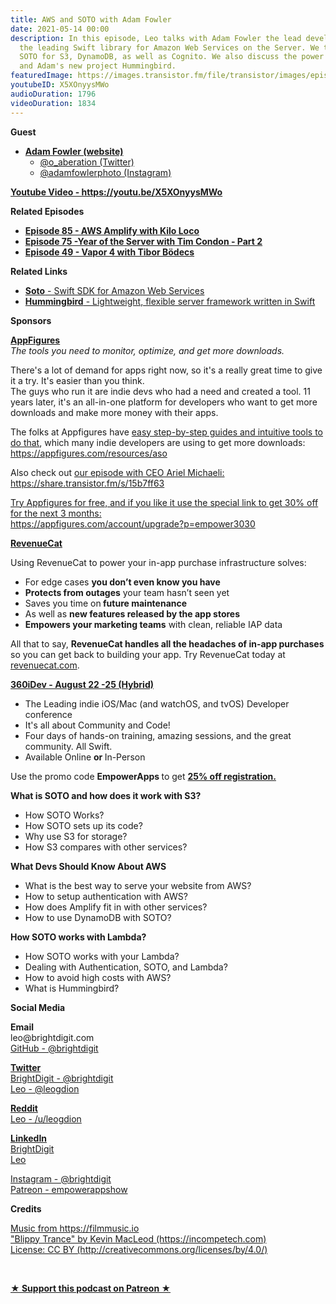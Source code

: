 ```yaml
---
title: AWS and SOTO with Adam Fowler
date: 2021-05-14 00:00
description: In this episode, Leo talks with Adam Fowler the lead developer of SOTO,
  the leading Swift library for Amazon Web Services on the Server. We talk about using
  SOTO for S3, DynamoDB, as well as Cognito. We also discuss the power of AWS Lambdas
  and Adam's new project Hummingbird.
featuredImage: https://images.transistor.fm/file/transistor/images/episode/523903/full_1620662518-artwork.jpg
youtubeID: X5XOnyysMWo
audioDuration: 1796
videoDuration: 1834
---
```

<p><b>Guest</b></p><ul><li>
<a href="https://opticalaberration.com"><strong>Adam Fowler (website)</strong></a><ul>
<li><a href="https://twitter.com/o_aberration">@o_aberation (Twitter)</a></li>
<li><a href="https://www.instagram.com/adamfowlerphoto/">@adamfowlerphoto (Instagram)</a></li>
</ul>
</li></ul><p><a href="https://youtu.be/X5XOnyysMWo"><strong>Youtube Video - https://youtu.be/X5XOnyysMWo</strong></a></p><p><b>Related Episodes</b></p><ul>
<li><a href="https://share.transistor.fm/s/9a225bb3"><strong>Episode 85 - AWS Amplify with Kilo Loco</strong></a></li>
<li><a href="https://share.transistor.fm/s/a6728b43"><strong>Episode 75 -Year of the Server with Tim Condon - Part 2</strong></a></li>
<li><a href="https://share.transistor.fm/s/17f05dbf"><strong>Episode 49 - Vapor 4 with Tibor Bödecs</strong></a></li>
</ul><p><b>Related Links</b></p><ul>
<li><a href="https://soto.codes"><strong>Soto</strong> - Swift SDK for Amazon Web Services</a></li>
<li><a href="https://github.com/hummingbird-project/hummingbird"><strong>Hummingbird</strong> - Lightweight, flexible server framework written in Swift</a></li>
</ul><p><b>Sponsors</b></p><p><a href="https://appfigures.com/account/upgrade?p=empower3030"><strong>AppFigures</strong></a><strong><br></strong><em>The tools you need to monitor, optimize, and get more downloads.</em><strong></strong></p><p>There's a lot of demand for apps right now, so it's a really great time to give it a try. It's easier than you think.<br>The guys who run it are indie devs who had a need and created a tool. 11 years later, it's an all-in-one platform for developers who want to get more downloads and make more money with their apps.</p><p>The folks at Appfigures have <a href="https://appfigures.com/resources/aso">easy step-by-step guides and intuitive tools to do that</a>, which many indie developers are using to get more downloads:<br><a href="https://appfigures.com/resources/aso">https://appfigures.com/resources/aso</a></p><p>Also check out <a href="https://share.transistor.fm/s/15b7ff63">our episode with CEO Ariel Michaeli:<br>https://share.transistor.fm/s/15b7ff63</a></p><p><a href="https://appfigures.com/account/upgrade?p=empower3030">Try Appfigures for free, and if you like it use the special link to get 30% off for the next 3 months:</a><a href="https://www.linode.com/?r=97e09acbd5d304d87dadef749491d245e71c74e7"><br></a><a href="https://appfigures.com/account/upgrade?p=empower3030">https://appfigures.com/account/upgrade?p=empower3030</a></p><p><a href="https://revenuecat.com/"><strong>RevenueCat</strong></a><strong></strong></p><p>Using RevenueCat to power your in-app purchase infrastructure solves:</p><ul>
<li>For edge cases <strong>you don’t even know you have</strong>
</li>
<li>
<strong>Protects from outages</strong> your team hasn’t seen yet</li>
<li>Saves you time on<strong> future maintenance </strong>
</li>
<li>As well as <strong>new features released by the app stores</strong>
</li>
<li>
<strong>Empowers your marketing teams</strong> with clean, reliable IAP data</li>
</ul><p>All that to say, <strong>RevenueCat handles all the headaches of in-app purchases</strong> so you can get back to building your app. Try RevenueCat today at <a href="http://revenuecat.com/">revenuecat.com</a>.</p><p><a href="https://360idev.com/"><strong>360iDev - August 22 -25 (Hybrid)</strong></a></p><ul>
<li>The Leading indie iOS/Mac (and watchOS, and tvOS) Developer conference</li>
<li>It's all about Community and Code!</li>
<li>Four days of hands-on training, amazing sessions, and the great community. All Swift.</li>
<li>Available Online <strong>or </strong>In-Person</li>
</ul><p>Use the promo code <strong>EmpowerApps </strong>to get <a href="https://360idev.com/"><strong>25% off registration.</strong></a></p><p><b>What is SOTO and how does it work with S3?</b></p><ul>
<li>How SOTO Works?</li>
<li>How SOTO sets up its code?</li>
<li>Why use S3 for storage?</li>
<li>How S3 compares with other services?</li>
</ul><p><b>What Devs Should Know About AWS</b></p><ul>
<li>What is the best way to serve your website from AWS?</li>
<li>How to setup authentication with AWS?</li>
<li>How does Amplify fit in with other services?</li>
<li>How to use DynamoDB with SOTO?</li>
</ul><p><b>How SOTO works with Lambda?</b></p><ul>
<li>How SOTO works with your Lambda?</li>
<li>Dealing with Authentication, SOTO, and Lambda?</li>
<li>How to avoid high costs with AWS?</li>
<li>What is Hummingbird?</li>
</ul><p><b>Social Media</b></p><p><strong>Email</strong><br>leo@brightdigit.com<br><a href="https://github.com/brightdigit">GitHub - @brightdigit</a></p><p><a href="https://twitter.com/brightdigit"><strong>Twitter </strong><br>BrightDigit - @brightdigit</a><br><a href="https://twitter.com/leogdion">Leo - @leogdion</a></p><p><a href="https://www.reddit.com/user/leogdion"><strong>Reddit</strong><br>Leo - /u/leogdion</a></p><p><a href="https://www.linkedin.com/company/bright-digit"><strong>LinkedIn</strong><br>BrightDigit</a><br><a href="https://www.linkedin.com/in/leogdion/">Leo</a></p><p><a href="https://www.instagram.com/brightdigit/">Instagram - @brightdigit</a><br><a href="https://www.patreon.com/empowerappsshow">Patreon - empowerappshow</a></p><p><b>Credits</b></p><p><a href="https://filmmusic.io/">Music from https://filmmusic.io</a><br><a href="https://incompetech.com/">"Blippy Trance" by Kevin MacLeod (https://incompetech.com)</a><br><a href="http://creativecommons.org/licenses/by/4.0/">License: CC BY (http://creativecommons.org/licenses/by/4.0/)</a></p><p><br></p><p><strong><a rel="payment" title="★ Support this podcast on Patreon ★" href="https://www.patreon.com/empowerappsshow">★ Support this podcast on Patreon ★</a></strong></p>
      